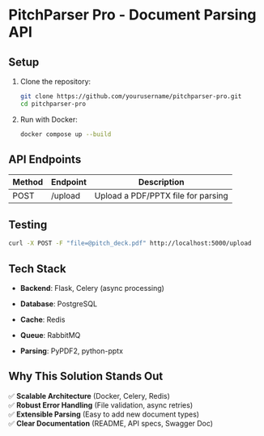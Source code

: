 # PitchParser Pro - Document Parsing API

## Setup
1. Clone the repository:
   ```bash
   git clone https://github.com/yourusername/pitchparser-pro.git
   cd pitchparser-pro
   ```

2.  Run with Docker:
    
    ```bash
    docker compose up --build
    ```

## API Endpoints


| Method | Endpoint  | Description                      |
|--------|----------|----------------------------------|
| POST   | /upload  | Upload a PDF/PPTX file for parsing |

## Testing

```bash
curl -X POST -F "file=@pitch_deck.pdf" http://localhost:5000/upload
```
## Tech Stack

-   **Backend**: Flask, Celery (async processing)
    
-   **Database**: PostgreSQL
    
-   **Cache**: Redis
    
-   **Queue**: RabbitMQ
    
-   **Parsing**: PyPDF2, python-pptx
    

## **Why This Solution Stands Out**
✅ **Scalable Architecture** (Docker, Celery, Redis)  
✅ **Robust Error Handling** (File validation, async retries)  
✅ **Extensible Parsing** (Easy to add new document types)  
✅ **Clear Documentation** (README, API specs, Swagger Doc)